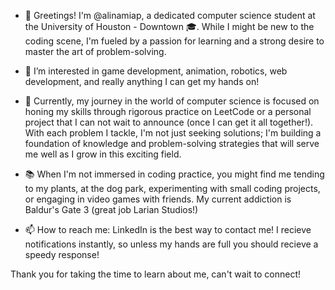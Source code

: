 - 👋 Greetings! I'm @alinamiap, a dedicated computer science student at the University of Houston - Downtown 🎓. While I might be new to the coding scene, I'm fueled by a passion for learning and a strong desire to master the art of problem-solving.
  
- 👀 I’m interested in game development, animation, robotics, web development, and really anything I can get my hands on!
  
- 🌱 Currently, my journey in the world of computer science is focused on honing my skills through rigorous practice on LeetCode or a personal project that I can not wait to announce (once I can get it all together!). With each problem I tackle, I'm not just seeking solutions; I'm building a foundation of knowledge and problem-solving strategies that will serve me well as I grow in this exciting field.
  
- 📚 When I'm not immersed in coding practice, you might find me tending to my plants, at the dog park, experimenting with small coding projects, or engaging in video games with friends. My current addiction is Baldur's Gate 3 (great job Larian Studios!)
  
- 📫 How to reach me: LinkedIn is the best way to contact me! I recieve notifications instantly, so unless my hands are full you should recieve a speedy response!

Thank you for taking the time to learn about me, can't wait to connect!

<!---
alinamiap/alinamiap is a ✨ special ✨ repository because its `README.md` (this file) appears on your GitHub profile.
You can click the Preview link to take a look at your changes.
--->
